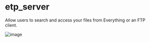 # etp_server
Allow users to search and access your files from Everything or an FTP client.

![image](https://github.com/user-attachments/assets/cb7472d5-b0c2-4653-b70b-af016d8b2549)


